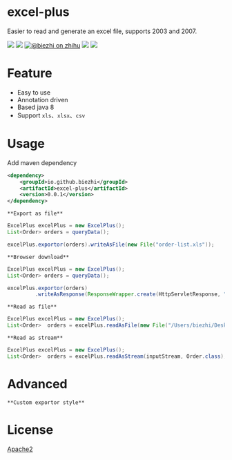 # excel-plus

Easier to read and generate an excel file, supports 2003 and 2007.

[![](https://img.shields.io/travis/biezhi/excel-plus.svg)](https://travis-ci.org/biezhi/excel-plus)
[![](https://img.shields.io/maven-central/v/io.github.biezhi/excel-plus.svg)](https://mvnrepository.com/artifact/io.github.biezhi/excel-plus)
[![@biezhi on zhihu](https://img.shields.io/badge/zhihu-%40biezhi-red.svg)](https://www.zhihu.com/people/biezhi)
[![](https://img.shields.io/badge/license-Apache2-FF0080.svg)](https://github.com/biezhi/excel-plus/blob/master/LICENSE)
[![](https://img.shields.io/github/followers/biezhi.svg?style=social&label=Follow%20Me)](https://github.com/biezhi)

# Feature

- Easy to use
- Annotation driven
- Based java 8
- Support `xls`、`xlsx`、`csv`

# Usage

Add maven dependency

```xml
<dependency>
    <groupId>io.github.biezhi</groupId>
    <artifactId>excel-plus</artifactId>
    <version>0.0.1</version>
</dependency>
```

`**Export as file**`

```java
ExcelPlus excelPlus = new ExcelPlus();
List<Order> orders = queryData();

excelPlus.exportor(orders).writeAsFile(new File("order-list.xls"));
```

`**Browser download**`

```java
ExcelPlus excelPlus = new ExcelPlus();
List<Order> orders = queryData();

excelPlus.exportor(orders)
         .writeAsResponse(ResponseWrapper.create(HttpServletResponse, "order-list.xls"));
```

`**Read as file**`

```java
ExcelPlus excelPlus = new ExcelPlus();
List<Order>  orders = excelPlus.readAsFile(new File("/Users/biezhi/Desktop/order.xls"), Order.class);
```

`**Read as stream**`

```java
ExcelPlus excelPlus = new ExcelPlus();
List<Order>  orders = excelPlus.readAsStream(inputStream, Order.class);
```

# Advanced

`**Custom exportor style**`

# License

[Apache2](https://github.com/biezhi/excel-plus/blob/master/LICENSE)